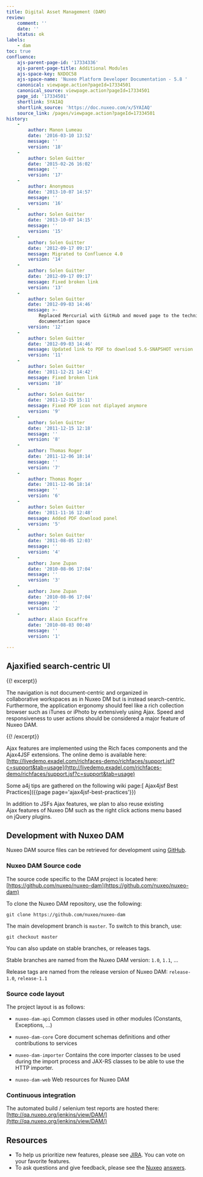 ```yaml
---
title: Digital Asset Management (DAM)
review:
    comment: ''
    date: ''
    status: ok
labels:
    - dam
toc: true
confluence:
    ajs-parent-page-id: '17334336'
    ajs-parent-page-title: Additional Modules
    ajs-space-key: NXDOC58
    ajs-space-name: 'Nuxeo Platform Developer Documentation - 5.8 '
    canonical: viewpage.action?pageId=17334501
    canonical_source: viewpage.action?pageId=17334501
    page_id: '17334501'
    shortlink: 5YAIAQ
    shortlink_source: 'https://doc.nuxeo.com/x/5YAIAQ'
    source_link: /pages/viewpage.action?pageId=17334501
history:
    - 
        author: Manon Lumeau
        date: '2016-03-10 13:52'
        message: ''
        version: '18'
    - 
        author: Solen Guitter
        date: '2015-02-26 16:02'
        message: ''
        version: '17'
    - 
        author: Anonymous
        date: '2013-10-07 14:57'
        message: ''
        version: '16'
    - 
        author: Solen Guitter
        date: '2013-10-07 14:15'
        message: ''
        version: '15'
    - 
        author: Solen Guitter
        date: '2012-09-17 09:17'
        message: Migrated to Confluence 4.0
        version: '14'
    - 
        author: Solen Guitter
        date: '2012-09-17 09:17'
        message: Fixed broken link
        version: '13'
    - 
        author: Solen Guitter
        date: '2012-09-03 14:46'
        message: >-
            Replaced Mercurial with GitHub and moved page to the technical
            documentation space
        version: '12'
    - 
        author: Solen Guitter
        date: '2012-09-03 14:46'
        message: Updated link to PDF to download 5.6-SNAPSHOT version
        version: '11'
    - 
        author: Solen Guitter
        date: '2011-12-21 14:42'
        message: Fixed broken link
        version: '10'
    - 
        author: Solen Guitter
        date: '2011-12-15 15:11'
        message: Fixed PDF icon not diplayed anymore
        version: '9'
    - 
        author: Solen Guitter
        date: '2011-12-15 12:18'
        message: ''
        version: '8'
    - 
        author: Thomas Roger
        date: '2011-12-06 18:14'
        message: ''
        version: '7'
    - 
        author: Thomas Roger
        date: '2011-12-06 18:14'
        message: ''
        version: '6'
    - 
        author: Solen Guitter
        date: '2011-11-16 12:48'
        message: Added PDF download panel
        version: '5'
    - 
        author: Solen Guitter
        date: '2011-08-05 12:03'
        message: ''
        version: '4'
    - 
        author: Jane Zupan
        date: '2010-08-06 17:04'
        message: ''
        version: '3'
    - 
        author: Jane Zupan
        date: '2010-08-06 17:04'
        message: ''
        version: '2'
    - 
        author: Alain Escaffre
        date: '2010-08-03 00:40'
        message: ''
        version: '1'

---
```

## Ajaxified search-centric UI

{{! excerpt}}

The navigation is not document-centric and organized in collaborative&nbsp;workspaces as in Nuxeo DM but is instead search-centric. Furthermore, the&nbsp;application ergonomy should feel like a rich collection browser such as iTunes&nbsp;or iPhoto by extensively using Ajax. Speed and responsiveness to user actions&nbsp;should be considered a major feature of Nuxeo DAM.

{{! /excerpt}}

Ajax features are implemented using the Rich faces components and the Ajax4JSF&nbsp;extensions. The online demo is available here: [http://livedemo.exadel.com/richfaces-demo/richfaces/support.jsf?c=support&tab=usage](http://livedemo.exadel.com/richfaces-demo/richfaces/support.jsf?c=support&tab=usage)

Some a4j tips are gathered on the following wiki page:[ Ajax4jsf Best Practices]({{page page='ajax4jsf-best-practices'}})

In addition to JSFs Ajax features, we plan to also reuse existing Ajax&nbsp;features of Nuxeo DM such as the right click actions menu based on&nbsp;jQuery plugins.

## Development with Nuxeo DAM

Nuxeo DAM source files can be retrieved for development using [GitHub](https://github.com/).

### Nuxeo DAM Source code

The source code specific to the DAM project is located here: [https://github.com/nuxeo/nuxeo-dam](https://github.com/nuxeo/nuxeo-dam)

To clone the Nuxeo DAM repository, use the following:

```
git clone https://github.com/nuxeo/nuxeo-dam

```

The main development branch is `master`. To switch to this branch, use:

```
git checkout master

```

You can also update on stable branches, or releases tags.

Stable branches are named from the Nuxeo DAM version: `1.0`, `1.1`, ...

Release tags are named from the release version of Nuxeo DAM: `release-1.0`, `release-1.1`

### Source code layout

The project layout is as follows:

*   `nuxeo-dam-api`
    Common classes used in other modules (Constants, Exceptions, ...)

*   `nuxeo-dam-core`
    Core document schemas definitions and other contributions to services

*   `nuxeo-dam-importer`
    Contains the core importer classes to be used during the import process&nbsp;and JAX-RS classes to be able to use the HTTP importer.

*   `nuxeo-dam-web`
    Web resources for Nuxeo DAM

### Continuous integration

The automated build / selenium test reports are hosted there: [http://qa.nuxeo.org/jenkins/view/DAM/](http://qa.nuxeo.org/jenkins/view/DAM/)

## Resources

*   To help us prioritize new features, please see [JIRA](http://jira.nuxeo.org/secure/IssueNavigator.jspa?mode=hide&requestId=10735). You can vote on your favorite features.
*   To ask questions and give feedback, please see the [Nuxeo](http://forum.nuxeo.com/f/15/) [answers](http://answers.nuxeo.com).